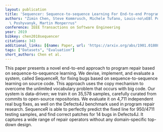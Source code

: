 ```yaml
---
layout: publication
title: 'Sequencer: Sequence-to-sequence Learning For End-to-end Program Repair'
authors: "Zimin Chen, Steve Kommrusch, Michele Tufano, Louis-no\xEBl Pouchet, Denys\
  \ Poshyvanyk, Martin Monperrus"
conference: IEEE Transactions on Software Engineering
year: 2019
bibkey: chen2018sequencer
citations: 343
additional_links: [{name: Paper, url: 'https://arxiv.org/abs/1901.01808'}]
tags: ["Datasets", "Evaluation"]
short_authors: Chen et al.
---
```

This paper presents a novel end-to-end approach to program repair based on
sequence-to-sequence learning. We devise, implement, and evaluate a system,
called SequenceR, for fixing bugs based on sequence-to-sequence learning on
source code. This approach uses the copy mechanism to overcome the unlimited
vocabulary problem that occurs with big code. Our system is data-driven; we
train it on 35,578 samples, carefully curated from commits to open-source
repositories. We evaluate it on 4,711 independent real bug fixes, as well on
the Defects4J benchmark used in program repair research. SequenceR is able to
perfectly predict the fixed line for 950/4711 testing samples, and find correct
patches for 14 bugs in Defects4J. It captures a wide range of repair operators
without any domain-specific top-down design.
